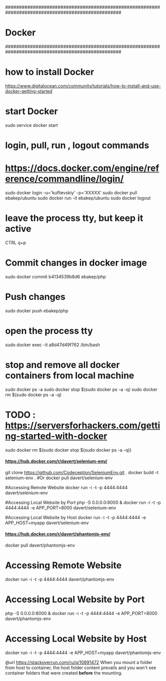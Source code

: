 
##################################################################################################
# Docker
##################################################################################################

# how to install Docker
https://www.digitalocean.com/community/tutorials/how-to-install-and-use-docker-getting-started

# start Docker
sudo service docker start

# login, pull, run , logout commands
# https://docs.docker.com/engine/reference/commandline/login/
sudo docker login -u='kuflievskiy' -p='XXXXX'
sudo docker pull ebakep/ubuntu
sudo docker run -it ebakep/ubuntu
sudo docker logout

# leave the process tty, but keep it active
CTRL q+p

# Commit changes in docker image
sudo docker commit b4134539b8d6 ebakep/php
# Push changes
sudo docker push ebakep/php

# open the process tty
sudo docker exec -it a8d47d49f762 /bin/bash

# stop and remove all docker containers from local machine
sudo docker ps -a
sudo docker stop $(sudo docker ps -a -q)
sudo docker rm $(sudo docker ps -a -q)

# TODO : https://serversforhackers.com/getting-started-with-docker


sudo docker rm $(sudo docker stop $(sudo docker ps -a -q))


#### https://hub.docker.com/r/davert/selenium-env/

git clone https://github.com/Codeception/SeleniumEnv.git .
docker build -t selenium-env .
#Or
docker pull davert/selenium-env

#Accessing Remote Website
docker run -i -t -p 4444:4444 davert/selenium-env

#Accessing Local Website by Port
php -S 0.0.0.0:8000 &
docker run -i -t -p 4444:4444 -e APP_PORT=8000 davert/selenium-env

#Accessing Local Website by Host
docker run -i -t -p 4444:4444 -e APP_HOST=myapp davert/selenium-env



#### https://hub.docker.com/r/davert/phantomjs-env/
docker pull davert/phantomjs-env

# Accessing Remote Website
docker run -i -t -p 4444:4444 davert/phantomjs-env

# Accessing Local Website by Port
php -S 0.0.0.0:8000 &
docker run -i -t -p 4444:4444 -e APP_PORT=8000 davert/phantomjs-env

# Accessing Local Website by Host
docker run -i -t -p 4444:4444 -e APP_HOST=myapp davert/phantomjs-env

@url https://stackoverrun.com/ru/q/10891472
When you mount a folder from host to container, the host folder content prevails and you won't see container folders that were created **before** the mounting.